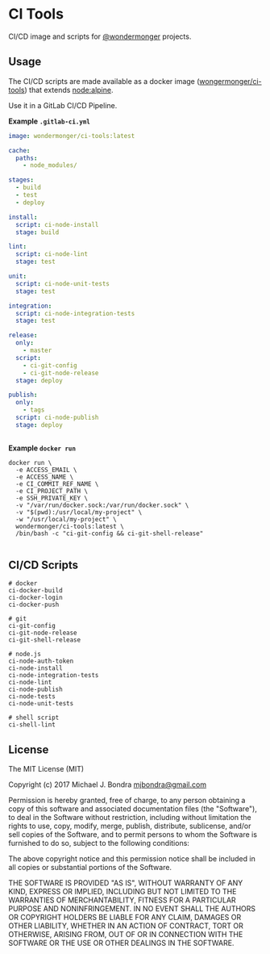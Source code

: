 # CI Tools

CI/CD image and scripts for [@wondermonger](https://gitlab.com/wondermonger) projects.

## Usage

The CI/CD scripts are made available as a docker image ([wongermonger/ci-tools](https://hub.docker.com/r/wondermonger/ci-tools)) that extends [node:alpine](https://github.com/nodejs/docker-node#nodealpine).

Use it in a GitLab CI/CD Pipeline.

**Example `.gitlab-ci.yml`**

```yaml
image: wondermonger/ci-tools:latest

cache:
  paths:
    - node_modules/

stages:
  - build
  - test
  - deploy

install:
  script: ci-node-install
  stage: build

lint:
  script: ci-node-lint
  stage: test

unit:
  script: ci-node-unit-tests
  stage: test

integration:
  script: ci-node-integration-tests
  stage: test

release:
  only:
    - master
  script:
    - ci-git-config
    - ci-git-node-release
  stage: deploy

publish:
  only:
    - tags
  script: ci-node-publish
  stage: deploy
  
```

**Example `docker run`**

```shell
docker run \
  -e ACCESS_EMAIL \
  -e ACCESS_NAME \
  -e CI_COMMIT_REF_NAME \
  -e CI_PROJECT_PATH \
  -e SSH_PRIVATE_KEY \
  -v "/var/run/docker.sock:/var/run/docker.sock" \
  -v "$(pwd):/usr/local/my-project" \
  -w "/usr/local/my-project" \
  wondermonger/ci-tools:latest \
  /bin/bash -c "ci-git-config && ci-git-shell-release"
  
```

## CI/CD Scripts

```shell
# docker
ci-docker-build
ci-docker-login
ci-docker-push

# git
ci-git-config
ci-git-node-release
ci-git-shell-release

# node.js
ci-node-auth-token
ci-node-install
ci-node-integration-tests
ci-node-lint
ci-node-publish
ci-node-tests
ci-node-unit-tests

# shell script
ci-shell-lint

```

## License

The MIT License (MIT)

Copyright (c) 2017 Michael J. Bondra <mjbondra@gmail.com>

Permission is hereby granted, free of charge, to any person obtaining a copy
of this software and associated documentation files (the "Software"), to deal
in the Software without restriction, including without limitation the rights
to use, copy, modify, merge, publish, distribute, sublicense, and/or sell
copies of the Software, and to permit persons to whom the Software is
furnished to do so, subject to the following conditions:

The above copyright notice and this permission notice shall be included in all
copies or substantial portions of the Software.

THE SOFTWARE IS PROVIDED "AS IS", WITHOUT WARRANTY OF ANY KIND, EXPRESS OR
IMPLIED, INCLUDING BUT NOT LIMITED TO THE WARRANTIES OF MERCHANTABILITY,
FITNESS FOR A PARTICULAR PURPOSE AND NONINFRINGEMENT. IN NO EVENT SHALL THE
AUTHORS OR COPYRIGHT HOLDERS BE LIABLE FOR ANY CLAIM, DAMAGES OR OTHER
LIABILITY, WHETHER IN AN ACTION OF CONTRACT, TORT OR OTHERWISE, ARISING FROM,
OUT OF OR IN CONNECTION WITH THE SOFTWARE OR THE USE OR OTHER DEALINGS IN THE
SOFTWARE.
